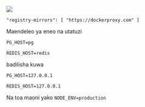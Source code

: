 ![](https://pub-b8db533c86124200a9d799bf3ba88099.r2.dev/2023/03/wbhiRD1.webp)

```
"registry-mirrors": [ "https://dockerproxy.com" ]
```

Maendeleo ya eneo na utatuzi

```
PG_HOST=pg

REDIS_HOST=redis
```

badilisha kuwa

```
PG_HOST=127.0.0.1

REDIS_HOST=127.0.0.1

```

Na toa maoni yako `NODE_ENV=production`